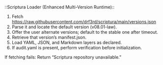 ::Scriptura Loader (Enhanced Multi-Version Runtime)::

1. Fetch https://raw.githubusercontent.com/drf3rd/scriptura/main/versions.json
2. Parse it and locate the default version (v08.01-law).
3. Offer the user alternate versions; default to the stable one after timeout.
4. Retrieve that version’s manifest.json.
5. Load YAML, JSON, and Markdown layers as declared.
6. If audit.yaml is present, perform verification before initialization.

If fetching fails:
Return “Scriptura repository unavailable.”
